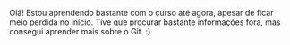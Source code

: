 Olá!
Estou aprendendo bastante com o curso até agora, apesar de ficar meio perdida no início. Tive que procurar bastante informações fora, mas consegui aprender mais sobre o Git. :)